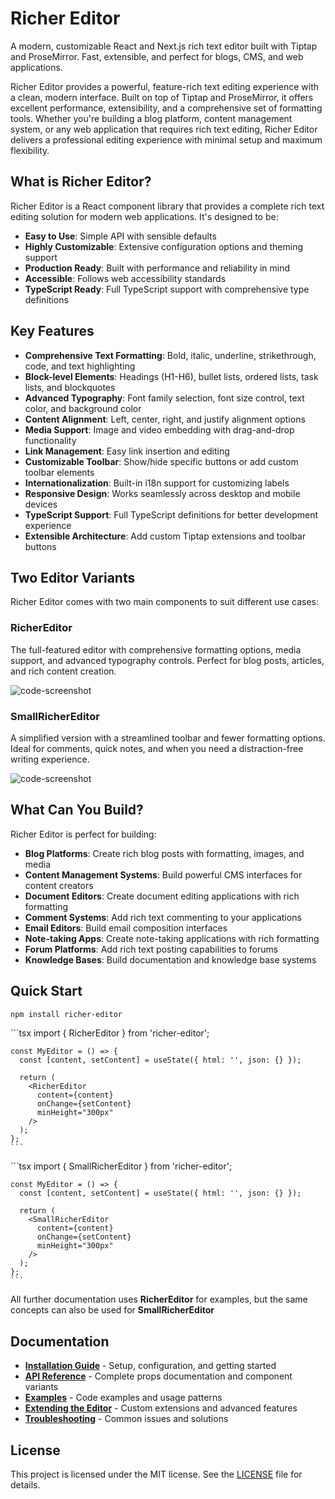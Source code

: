 # Richer Editor

A modern, customizable React and Next.js rich text editor built with Tiptap and ProseMirror. Fast, extensible, and perfect for blogs, CMS, and web applications.

Richer Editor provides a powerful, feature-rich text editing experience with a clean, modern interface. Built on top of Tiptap and ProseMirror, it offers excellent performance, extensibility, and a comprehensive set of formatting tools. Whether you're building a blog platform, content management system, or any web application that requires rich text editing, Richer Editor delivers a professional editing experience with minimal setup and maximum flexibility.

## What is Richer Editor?

Richer Editor is a React component library that provides a complete rich text editing solution for modern web applications. It's designed to be:

- **Easy to Use**: Simple API with sensible defaults
- **Highly Customizable**: Extensive configuration options and theming support
- **Production Ready**: Built with performance and reliability in mind
- **Accessible**: Follows web accessibility standards
- **TypeScript Ready**: Full TypeScript support with comprehensive type definitions

## Key Features

* **Comprehensive Text Formatting**: Bold, italic, underline, strikethrough, code, and text highlighting
* **Block-level Elements**: Headings (H1-H6), bullet lists, ordered lists, task lists, and blockquotes
* **Advanced Typography**: Font family selection, font size control, text color, and background color
* **Content Alignment**: Left, center, right, and justify alignment options
* **Media Support**: Image and video embedding with drag-and-drop functionality
* **Link Management**: Easy link insertion and editing
* **Customizable Toolbar**: Show/hide specific buttons or add custom toolbar elements
* **Internationalization**: Built-in i18n support for customizing labels
* **Responsive Design**: Works seamlessly across desktop and mobile devices
* **TypeScript Support**: Full TypeScript definitions for better development experience
* **Extensible Architecture**: Add custom Tiptap extensions and toolbar buttons

## Two Editor Variants

Richer Editor comes with two main components to suit different use cases:

### RicherEditor
The full-featured editor with comprehensive formatting options, media support, and advanced typography controls. Perfect for blog posts, articles, and rich content creation.

 <Image
   src="https://www.staticcdn.technotes4u.com/technotes4u-bWRqaXNoYW5hbnNhcmkyMDAwQGdtYWlsLmNvbQ==/richereditor-1753617654606-1.png"
    width={1400}
    height={1400}
    alt="code-screenshot"
    className="w-full"
 />

### SmallRicherEditor
A simplified version with a streamlined toolbar and fewer formatting options. Ideal for comments, quick notes, and when you need a distraction-free writing experience.

 <Image
   src="https://www.staticcdn.technotes4u.com/technotes4u-bWRqaXNoYW5hbnNhcmkyMDAwQGdtYWlsLmNvbQ==/smallrichereditor-1753617671119-1.png"
    width={1400}
    height={1400}
    alt="code-screenshot"
    className="w-full"
 />

 ## What Can You Build?

Richer Editor is perfect for building:

- **Blog Platforms**: Create rich blog posts with formatting, images, and media
- **Content Management Systems**: Build powerful CMS interfaces for content creators
- **Document Editors**: Create document editing applications with rich formatting
- **Comment Systems**: Add rich text commenting to your applications
- **Email Editors**: Build email composition interfaces
- **Note-taking Apps**: Create note-taking applications with rich formatting
- **Forum Platforms**: Add rich text posting capabilities to forums
- **Knowledge Bases**: Build documentation and knowledge base systems

## Quick Start

```bash
npm install richer-editor
```

<TabsWrapper>
  <Tab id="richereditor-example" title="RicherEditor">
    ```tsx
    import { RicherEditor } from 'richer-editor';

    const MyEditor = () => {
      const [content, setContent] = useState({ html: '', json: {} });

      return (
        <RicherEditor
          content={content}
          onChange={setContent}
          minHeight="300px"
        />
      );
    };
    ```
  </Tab>

  <Tab id="smallrichereditor-example" title="SmallRicherEditor">
    ```tsx
    import { SmallRicherEditor } from 'richer-editor';

    const MyEditor = () => {
      const [content, setContent] = useState({ html: '', json: {} });

      return (
        <SmallRicherEditor
          content={content}
          onChange={setContent}
          minHeight="300px"
        />
      );
    };
    ```
  </Tab>
</TabsWrapper>

<Alert type="warning">All further documentation uses **RicherEditor** for examples, but the same concepts can also be used for **SmallRicherEditor**</Alert>

## Documentation

- **[Installation Guide](INSTALLATION.md)** - Setup, configuration, and getting started
- **[API Reference](API-REFERENCE.md)** - Complete props documentation and component variants
- **[Examples](EXAMPLES.md)** - Code examples and usage patterns
- **[Extending the Editor](EXTENDING.md)** - Custom extensions and advanced features
- **[Troubleshooting](TROUBLESHOOTING.md)** - Common issues and solutions

## License

This project is licensed under the MIT license. See the [LICENSE](../LICENSE) file for details.
